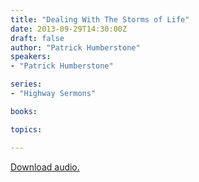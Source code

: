 ```yaml
---
title: "Dealing With The Storms of Life"
date: 2013-09-29T14:30:00Z
draft: false
author: "Patrick Humberstone"
speakers:
- "Patrick Humberstone"

series:
- "Highway Sermons"

books:

topics:

---
```

[Download audio.](https://s3.amazonaws.com/highway/sermons/2013_09/29_Dealing_With_The_Storms_of_Life.mp3)